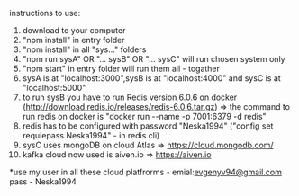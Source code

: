 instructions to use:

1. download to your computer
2. "npm install" in entry folder
3. "npm install" in all "sys..." folders
4. "npm run sysA" OR "... sysB" OR "... sysC" will run chosen system only
5. "npm start" in entry folder will run them all - togather
6. sysA is at "localhost:3000",sysB is at "localhost:4000" and sysC is at "localhost:5000"
7. to run sysB you have to run Redis version 6.0.6 on docker (http://download.redis.io/releases/redis-6.0.6.tar.gz) =>
the command to run redis on docker is "docker run --name <the name of your container> -p 7001:6379 -d redis"
8. redis has to be configured with password "Neska1994" ("config set requiepass Neska1994" - in redis cli)
9. sysC uses mongoDB on cloud Atlas => https://cloud.mongodb.com/
10. kafka cloud now used is aiven.io => https://aiven.io

*use my user in all these cloud platfrorms - emial:evgenyv94@gmail.com
pass - Neska1994
